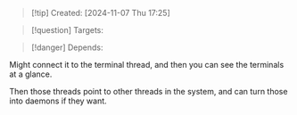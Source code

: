 
>[!tip] Created: [2024-11-07 Thu 17:25]

>[!question] Targets: 

>[!danger] Depends: 

Might connect it to the terminal thread, and then you can see the terminals at a glance.

Then those threads point to other threads in the system, and can turn those into daemons if they want.